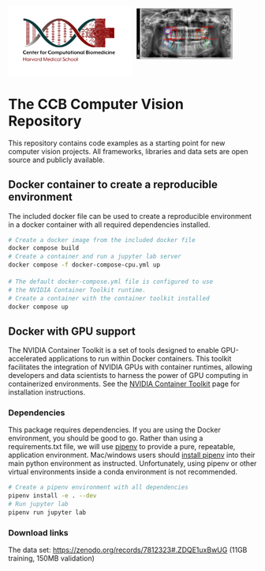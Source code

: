 <p float="left">
    <img style="vertical-align: top" src="./images/ccb_logo_text.jpeg" width="50%" />
    <img style="vertical-align: top" src="./images/train_195_boxes.png" width="40%" />
    
</p>

# The CCB Computer Vision Repository #

This repository contains code examples as a starting point for new computer vision projects. 
All frameworks, libraries and data sets are open source and publicly available.

## Docker container to create a reproducible environment ##

The included docker file can be used to create a reproducible environment in a docker 
container with all required dependencies installed.

```bash
# Create a docker image from the included docker file
docker compose build
# Create a container and run a jupyter lab server
docker compose -f docker-compose-cpu.yml up

# The default docker-compose.yml file is configured to use 
# the NVIDIA Container Toolkit runtime. 
# Create a container with the container toolkit installed
docker compose up 
```

## Docker with GPU support ##

The NVIDIA Container Toolkit is a set of tools designed to enable GPU-accelerated applications to run within Docker containers. 
This toolkit facilitates the integration of NVIDIA GPUs with container runtimes, 
allowing developers and data scientists to harness the power of GPU computing in containerized environments.
See the [NVIDIA Container Toolkit](https://docs.nvidia.com/datacenter/cloud-native/container-toolkit/latest/install-guide.html) page for installation instructions.

### Dependencies ###

This package requires dependencies. 
If you are using the Docker environment, you should be good to go.
Rather than using a requirements.txt file, we
will use [pipenv](https://pipenv.readthedocs.io/en/latest/) to provide a pure, repeatable, application environment.
Mac/windows users should [install pipenv](https://pipenv.readthedocs.io/en/latest/#install-pipenv-today) into
their main python environment as instructed.  Unfortunately, using pipenv or
other virtual environments inside a conda environment is not recommended.

```bash
# Create a pipenv environment with all dependencies
pipenv install -e . --dev
# Run jupyter lab
pipenv run jupyter lab
```

### Download links

The data set: https://zenodo.org/records/7812323#.ZDQE1uxBwUG (11GB training, 150MB validation)


